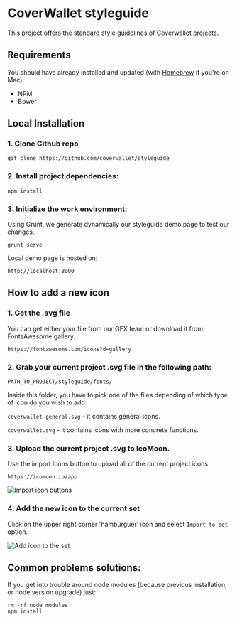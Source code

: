 # CoverWallet styleguide

This project offers the standard style guidelines of Coverwallet projects.

## Requirements

You should have already installed and updated (with [Homebrew](http://brew.sh) if you're on Mac):

- NPM
- Bower

## Local Installation

### 1. Clone Github repo

```
git clone https://github.com/coverwallet/styleguide
```

### 2. Install project dependencies:

```
npm install
```

### 3. Initialize the work environment:

Using Grunt, we generate dynamically our styleguide demo page to test our changes.

```
grunt serve
```

Local demo page is hosted on:

```
http://localhost:8000
```

## How to add a new icon

### 1. Get the .svg file

You can get either your file from our GFX team or download it from FontsAwesome gallery.

```
https://fontawesome.com/icons?d=gallery
```

### 2. Grab your current project .svg file in the following path:

```
PATH_TO_PROJECT/styleguide/fonts/
```

Inside this folder, you have to pick one of the files depending of which type of icon do you wish to add:

`coverwallet-general.svg` - it contains general icons.

`coverwallet.svg` - it contains icons with more concrete functions.

### 3. Upload the current project .svg to IcoMoon.

Use the import Icons button to upload all of the current project icons.

```
https://icomoon.io/app
```

![Import icon buttons](https://user-images.githubusercontent.com/22560692/44716635-35061f00-aabb-11e8-9a2f-642e8f31b681.png "Import icons")

### 4. Add the new icon to the current set

Click on the upper right corner 'hamburguer' icon and select ``Import to set`` option.

![Add icon to the set](https://user-images.githubusercontent.com/22560692/44717722-1bb2a200-aabe-11e8-93bf-13167cd6fc17.png "Add icon")


## Common problems solutions:

If you get into trouble around node modules (because previous installation, or node version upgrade) just:

```
rm -rf node_modules
npm install
```







